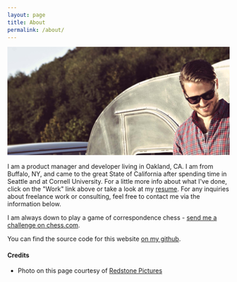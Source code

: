 ```yaml
---
layout: page
title: About
permalink: /about/
---
```


![Me!](/images/me-potrait.jpg)

I am a product manager and developer living in Oakland, CA.  I am from Buffalo, NY, and came to the great State of California after spending time in Seattle and at Cornell University. For a little more info about what I've done, click on the "Work" link above or take a look at my [resume](/JohnMorrowResume.pdf). For any inquiries about freelance work or consulting, feel free to contact me via the information below.

I am always down to play a game of correspondence chess - [send me a challenge on chess.com](http://www.chess.com/echess/create_game?uid=11525784).

You can find the source code for this website [on my github](https://github.com/jmomx/mrjohnmorrow.github.io).

#### Credits

* Photo on this page courtesy of [Redstone Pictures](http://redstonepictures.com)
